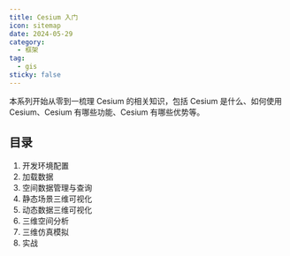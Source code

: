 ```yaml
---
title: Cesium 入门
icon: sitemap
date: 2024-05-29
category:
  - 框架
tag:
  - gis
sticky: false
---
```


本系列开始从零到一梳理 Cesium 的相关知识，包括 Cesium 是什么、如何使用 Cesium、Cesium 有哪些功能、Cesium 有哪些优势等。

<!-- more -->

## 目录

1. 开发环境配置
2. 加载数据
3. 空间数据管理与查询
4. 静态场景三维可视化
5. 动态数据三维可视化
6. 三维空间分析
7. 三维仿真模拟
8. 实战
